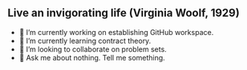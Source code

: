 ## Live an invigorating life (Virginia Woolf, 1929)

- 🔭 I’m currently working on establishing GitHub workspace.
- 🌱 I’m currently learning contract theory.
- 👯 I’m looking to collaborate on problem sets.
- 💬 Ask me about nothing. Tell me something.


